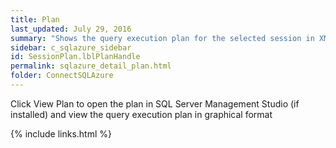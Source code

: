 ```yaml
---
title: Plan
last_updated: July 29, 2016
summary: "Shows the query execution plan for the selected session in XML."
sidebar: c_sqlazure_sidebar
id: SessionPlan.lblPlanHandle
permalink: sqlazure_detail_plan.html
folder: ConnectSQLAzure
---
```


Click View Plan to open the plan in SQL Server Management Studio (if installed) and view the query execution plan in graphical format


{% include links.html %}
